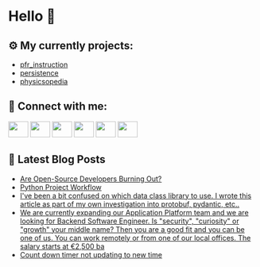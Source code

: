 # Hello 👋

## ⚙️ My currently projects:
- [pfr_instruction](https://github.com/bullbesh/pfr_instruction)
- [persistence](https://github.com/bullbesh/persistence)
- [physicsopedia](https://github.com/bullbesh/physicsopedia)

## 🔎 Connect with me:
[<img height="32" width="40" src="https://cdn.jsdelivr.net/npm/simple-icons@v5/icons/telegram.svg" />](https://t.me/bullbesh)
[<img height="32" width="40" src="https://cdn.jsdelivr.net/npm/simple-icons@v5/icons/vk.svg" />](https://vk.com/bullbesh)
[<img height="32" width="40" src="https://cdn.jsdelivr.net/npm/simple-icons@v5/icons/twitter.svg" />](https://twitter.com/bullbesh1)
[<img height="32" width="40" src="https://cdn.jsdelivr.net/npm/simple-icons@v5/icons/instagram.svg" />](https://www.instagram.com/bullbesh)
[<img height="32" width="40" src="https://cdn.jsdelivr.net/npm/simple-icons@v5/icons/reddit.svg" />](https://www.reddit.com/user/bullbesh)
[<img height="32" width="40" src="https://cdn.jsdelivr.net/npm/simple-icons@v5/icons/youtube.svg" />](https://www.youtube.com/channel/UCtfjRs6uzgq5mfm8S06WTcg)

## 📕 Latest Blog Posts
<!-- BLOG-POST-LIST:START -->
- [Are Open-Source Developers Burning Out?](https://www.reddit.com/r/Python/comments/tk1x95/are_opensource_developers_burning_out/)
- [Python Project Workflow](https://www.reddit.com/r/Python/comments/tk1o33/python_project_workflow/)
- [I&#39;ve been a bit confused on which data class library to use. I wrote this article as part of my own investigation into protobuf, pydantic, etc..](https://www.reddit.com/r/Python/comments/tk0i4d/ive_been_a_bit_confused_on_which_data_class/)
- [We are currently expanding our Application Platform team and we are looking for Backend Software Engineer. Is &quot;security&quot;, &quot;curiosity&quot; or &quot;growth&quot; your middle name? Then you are a good fit and you can be one of us. You can work remotely or from one of our local offices. The salary starts at €2,500 ba](https://www.reddit.com/r/Python/comments/tk06ey/we_are_currently_expanding_our_application/)
- [Count down timer not updating to new time](https://www.reddit.com/r/Python/comments/tjzcew/count_down_timer_not_updating_to_new_time/)
<!-- BLOG-POST-LIST:END -->
